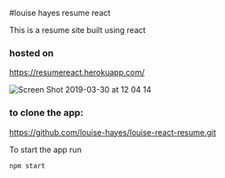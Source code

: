 #louise hayes resume react

This is a resume site built using react

### hosted on

https://resumereact.herokuapp.com/

![Screen Shot 2019-03-30 at 12 04 14](https://user-images.githubusercontent.com/29293985/55278633-47606980-52e5-11e9-8edc-076a0bd279b9.png)

### to clone the app:
https://github.com/louise-hayes/louise-react-resume.git

To start the app run 
```
npm start
```


